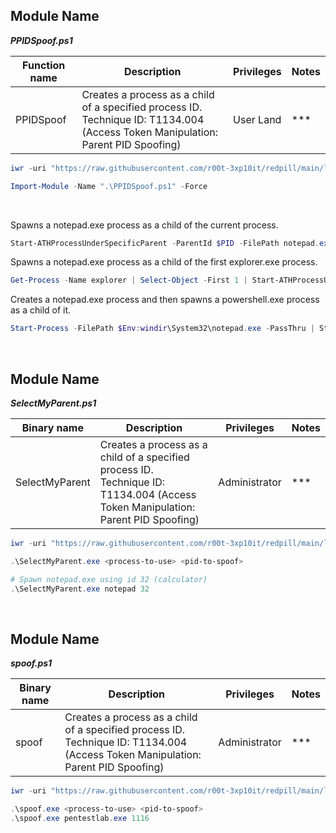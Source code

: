 ## Module Name
   <b><i>PPIDSpoof.ps1</i></b>

|Function name|Description|Privileges|Notes|
|---|---|---|---|
|PPIDSpoof|Creates a process as a child of a specified process ID.<br />Technique ID: T1134.004 (Access Token Manipulation: Parent PID Spoofing)|User Land|\*\*\*|

```powershell
iwr -uri "https://raw.githubusercontent.com/r00t-3xp10it/redpill/main/lib/Process-Spoofing/PPIDSpoof.ps1" -OutFile "PPIDSpoof.ps1"
```

```powershell
Import-Module -Name ".\PPIDSpoof.ps1" -Force
```

<br />

Spawns a notepad.exe process as a child of the current process.
```powershell
Start-ATHProcessUnderSpecificParent -ParentId $PID -FilePath notepad.exe
```

Spawns a notepad.exe process as a child of the first explorer.exe process.
```powershell
Get-Process -Name explorer | Select-Object -First 1 | Start-ATHProcessUnderSpecificParent -FilePath notepad.exe
```

Creates a notepad.exe process and then spawns a powershell.exe process as a child of it.
```powershell
Start-Process -FilePath $Env:windir\System32\notepad.exe -PassThru | Start-ATHProcessUnderSpecificParent -FilePath powershell.exe -CommandLine '-Command Write-Host foo'
```

<br />

## Module Name
   <b><i>SelectMyParent.ps1</i></b>

|Binary name|Description|Privileges|Notes|
|---|---|---|---|
|SelectMyParent|Creates a process as a child of a specified process ID.<br />Technique ID: T1134.004 (Access Token Manipulation: Parent PID Spoofing)|Administrator|\*\*\*|

```powershell
iwr -uri "https://raw.githubusercontent.com/r00t-3xp10it/redpill/main/lib/Process-Spoofing/SelectMyParent.exe" -OutFile "SelectMyParent.exe"
```

```powershell
.\SelectMyParent.exe <process-to-use> <pid-to-spoof>

# Spawn notepad.exe using id 32 (calculator)
.\SelectMyParent.exe notepad 32
```

<br />


## Module Name
   <b><i>spoof.ps1</i></b>

|Binary name|Description|Privileges|Notes|
|---|---|---|---|
|spoof|Creates a process as a child of a specified process ID.<br />Technique ID: T1134.004 (Access Token Manipulation: Parent PID Spoofing)|Administrator|\*\*\*|

```powershell
iwr -uri "https://raw.githubusercontent.com/r00t-3xp10it/redpill/main/lib/Process-Spoofing/spoof.exe" -OutFile "spoof.exe"
```

```powershell
.\spoof.exe <process-to-use> <pid-to-spoof>
.\spoof.exe pentestlab.exe 1116
```
